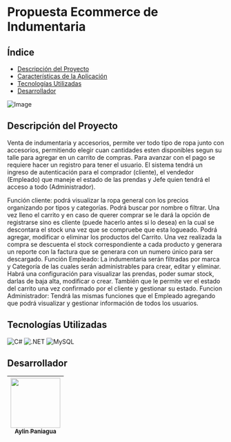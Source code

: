 # Propuesta Ecommerce de Indumentaria

## Índice
- [Descripción del Proyecto](#descripción-del-proyecto)
- [Características de la Aplicación](#características-de-la-aplicación)
- [Tecnologías Utilizadas](#tecnologías-utilizadas)
- [Desarrollador](#desarrollador)
  
![Image](https://github.com/user-attachments/assets/95424ee3-7539-4bda-acb0-c31b043097c9)
## Descripción del Proyecto
Venta de indumentaria y accesorios, permite ver todo tipo de ropa junto con accesorios, permitiendo elegir cuan cantidades esten disponibles segun su talle para agregar en un carrito de compras. Para avanzar con el pago se requiere hacer un registro para tener el usuario. 
El sistema tendrá un ingreso de autenticación para el comprador (cliente), el vendedor (Empleado) que maneje el estado de las prendas y Jefe quien tendrá el acceso a todo (Administrador).

Función cliente: podrá visualizar la ropa general con los precios organizando por tipos y categorías. Podrá buscar por nombre o filtrar. 
Una vez lleno el carrito y en caso de querer comprar se le dará la opción de registrarse sino es cliente (puede hacerlo antes si lo desea) en la cual se descontara el stock una vez que se compruebe que esta logueado. Podrá agregar, modificar o eliminar los productos del Carrito.
Una vez realizada la compra se descuenta el stock correspondiente a cada producto y generara un reporte con la factura que se generara con un numero único para ser descargado. 
Función Empleado: La indumentaria serán filtradas por marca y Categoría de las cuales serán administrables para crear, editar y eliminar. Habrá una configuración para visualizar las prendas, poder sumar stock, darlas de baja alta, modificar o crear. También que le permite ver el estado del carrito una vez confirmado por el cliente y gestionar su estado.
Funcion Administrador: Tendrá las mismas funciones que el Empleado agregando que podrá visualizar y gestionar información de todos los usuarios.

## Tecnologías Utilizadas
![C#](https://img.shields.io/badge/C%23-239120?style=for-the-badge&logo=c-sharp&logoColor=white)
![.NET](https://img.shields.io/badge/.NET-512BD4?style=for-the-badge&logo=dotnet&logoColor=white)
![MySQL](https://img.shields.io/badge/MySQL-4479A1?style=for-the-badge&logo=mysql&logoColor=white)
## Desarrollador

| [<img src="https://avatars.githubusercontent.com/u/80922222?s=400&u=50f1d5ee252321889f3f5133baed02ee7143f103&v=4" width=115><br><sub>Aylin Paniagua</sub>](https://github.com/aylindaiana) |
| :---: |
